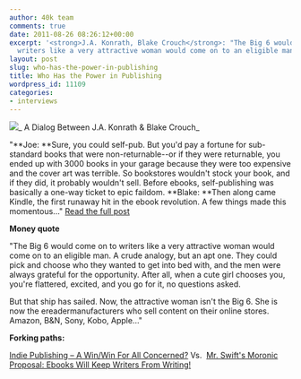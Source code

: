 ```yaml
---
author: 40k team
comments: true
date: 2011-08-26 08:26:12+00:00
excerpt: '<strong>J.A. Konrath, Blake Crouch</strong>: "The Big 6 would come on to
  writers like a very attractive woman would come on to an eligible man."'
layout: post
slug: who-has-the-power-in-publishing
title: Who Has the Power in Publishing
wordpress_id: 11109
categories:
- interviews
---
```


![](http://www.40kbooks.com/wp-content/uploads/IndieWay2.jpg)_ A Dialog Between J.A. Konrath & Blake Crouch_

"**Joe: **Sure, you could self-pub. But you'd pay a fortune for sub-standard books that were non-returnable--or if they were returnable, you ended up with 3000 books in your garage because they were too expensive and the cover art was terrible. So bookstores wouldn't stock your book, and if they did, it probably wouldn't sell. Before ebooks, self-publishing was basically a one-way ticket to epic faildom.
**Blake: **Then along came Kindle, the first runaway hit in the ebook revolution. A few things made this momentous..."
[Read the full post](http://jakonrath.blogspot.com/2011/08/who-wants-whom-dialog-between-ja.html)

**Money quote**

"The Big 6 would come on to writers like a very attractive woman would come on to an eligible man. A crude analogy, but an apt one. They could pick and choose who they wanted to get into bed with, and the men were always grateful for the opportunity. After all, when a cute girl chooses you, you're flattered, excited, and you go for it, no questions asked.

But that ship has sailed. Now, the attractive woman isn't the Big 6. She is now the ereadermanufacturers who sell content on their online stores. Amazon, B&N, Sony, Kobo, Apple..."

**Forking paths:**

[Indie Publishing – A Win/Win For All Concerned?](http://ow.ly/6bxG3) Vs.  [Mr. Swift's Moronic Proposal: Ebooks Will Keep Writers From Writing!](http://t.co/9YpOw0t)
